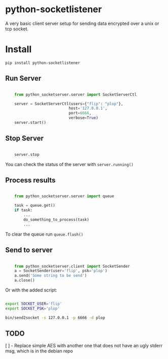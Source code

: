 python-socketlistener
=====================

A very basic client server setup for sending data encrypted over a unix or tcp socket.


# Install 
``` pip install python-socketlistener ```

## Run Server
```python

    from python_socketserver.server import SocketServerCtl

    server = SocketServerCtl(users={"flip": "plop"}, 
                            host='127.0.0.1', 
                            port=6666, 
                            verbose=True)
    server.start()
```

## Stop Server
```python

    server.stop
```

You can check the status of the server with ```server.running()```

## Process results

```python

    from python_socketserver.server import queue 

    task = queue.get()
    if task:
        ...
        do_something_to_process(task)
        ...
```       

To clear the queue run ```queue.flush()```


## Send to server
```python

    from python_socketserver.client import SocketSender
    a = SocketSender(user='flip', psk='plop')
    a.send('Some string to be send')
    a.close()

```

Or with the added script:

```sh

export SOCKET_USER='flip'
export SOCKET_PSK='plop'

bin/send2socket -s 127.0.0.1 -p 6666 -d plop

```


## TODO 
[ ] - Replace simple AES with another one that does not have an ugly stderr msg, which is in the debian repo
